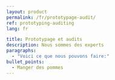 ```yaml
---
layout: product
permalink: /fr/prototypage-audit/
ref: prototyping-auditing
lang: fr

title: Prototypage et audits
description: Nous sommes des experts
paragraphs:
  - "Voici ce que nous pouvons faire:"
bullet_points:
  - Manger des pommes
---
```

